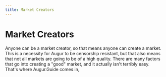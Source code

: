 ```yaml
---
title: Market Creators
---
```

# Market Creators

Anyone can be a market creator, so that means anyone can create a market. This is a necessity for Augur to be censorship resistant, but that also means that not all markets are going to be of a high quality. There are many factors that go into creating a "good" market, and it actually isn't terribly easy. That's where Augur.Guide comes in, 
